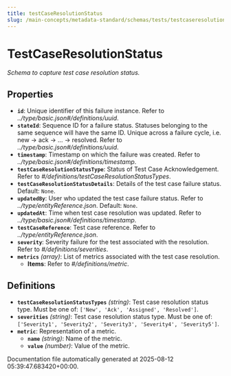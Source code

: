 ```yaml
---
title: testCaseResolutionStatus
slug: /main-concepts/metadata-standard/schemas/tests/testcaseresolutionstatus
---
```


# TestCaseResolutionStatus

*Schema to capture test case resolution status.*

## Properties

- **`id`**: Unique identifier of this failure instance. Refer to *../type/basic.json#/definitions/uuid*.
- **`stateId`**: Sequence ID for a failure status. Statuses belonging to the same sequence will have the same ID. Unique across a failure cycle, i.e. new -> ack -> ... -> resolved. Refer to *../type/basic.json#/definitions/uuid*.
- **`timestamp`**: Timestamp on which the failure was created. Refer to *../type/basic.json#/definitions/timestamp*.
- **`testCaseResolutionStatusType`**: Status of Test Case Acknowledgement. Refer to *#/definitions/testCaseResolutionStatusTypes*.
- **`testCaseResolutionStatusDetails`**: Details of the test case failure status. Default: `None`.
- **`updatedBy`**: User who updated the test case failure status. Refer to *../type/entityReference.json*. Default: `None`.
- **`updatedAt`**: Time when test case resolution was updated. Refer to *../type/basic.json#/definitions/timestamp*.
- **`testCaseReference`**: Test case reference. Refer to *../type/entityReference.json*.
- **`severity`**: Severity failure for the test associated with the resolution. Refer to *#/definitions/severities*.
- **`metrics`** *(array)*: List of metrics associated with the test case resolution.
  - **Items**: Refer to *#/definitions/metric*.
## Definitions

- **`testCaseResolutionStatusTypes`** *(string)*: Test case resolution status type. Must be one of: `['New', 'Ack', 'Assigned', 'Resolved']`.
- **`severities`** *(string)*: Test case resolution status type. Must be one of: `['Severity1', 'Severity2', 'Severity3', 'Severity4', 'Severity5']`.
- **`metric`**: Representation of a metric.
  - **`name`** *(string)*: Name of the metric.
  - **`value`** *(number)*: Value of the metric.


Documentation file automatically generated at 2025-08-12 05:39:47.683420+00:00.

